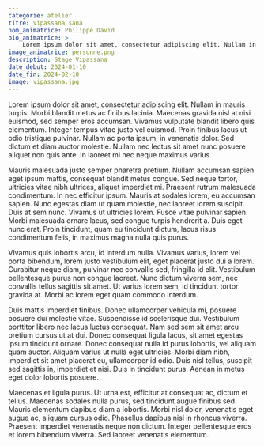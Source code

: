 ```yaml
---
categorie: atelier
titre: Vipassana sana
nom_animatrice: Philippe David
bio_animatrice: >
    Lorem ipsum dolor sit amet, consectetur adipiscing elit. Nullam in mauris turpis. Morbi blandit metus ac finibus lacinia. Maecenas gravida nisl at nisi euismod, sed semper eros accumsan. Vivamus vulputate blandit libero quis elementum.
image_animatrice: personne.png
description: Stage Vipassana
date_debut: 2024-01-10
date_fin: 2024-02-10
image: vipassana.jpg
---
```


Lorem ipsum dolor sit amet, consectetur adipiscing elit. Nullam in mauris turpis. Morbi blandit metus ac finibus lacinia. Maecenas gravida nisl at nisi euismod, sed semper eros accumsan. Vivamus vulputate blandit libero quis elementum. <!--more-->  Integer tempus vitae justo vel euismod. Proin finibus lacus ut odio tristique pulvinar. Nullam ac porta ipsum, in venenatis dolor. Sed dictum et diam auctor molestie. Nullam nec lectus sit amet nunc posuere aliquet non quis ante. In laoreet mi nec neque maximus varius.

Mauris malesuada justo semper pharetra pretium. Nullam accumsan sapien eget ipsum mattis, consequat blandit metus congue. Sed neque tortor, ultricies vitae nibh ultrices, aliquet imperdiet mi. Praesent rutrum malesuada condimentum. In nec efficitur ipsum. Mauris at sodales lorem, eu accumsan sapien. Nunc egestas diam ut quam molestie, nec laoreet lorem suscipit. Duis at sem nunc. Vivamus ut ultricies lorem. Fusce vitae pulvinar sapien. Morbi malesuada ornare lacus, sed congue turpis hendrerit a. Duis eget nunc erat. Proin tincidunt, quam eu tincidunt dictum, lacus risus condimentum felis, in maximus magna nulla quis purus.

Vivamus quis lobortis arcu, id interdum nulla. Vivamus varius, lorem vel porta bibendum, lorem justo vestibulum elit, eget placerat justo dui a lorem. Curabitur neque diam, pulvinar nec convallis sed, fringilla id elit. Vestibulum pellentesque purus non congue laoreet. Nunc dictum viverra sem, nec convallis tellus sagittis sit amet. Ut varius lorem sem, id tincidunt tortor gravida at. Morbi ac lorem eget quam commodo interdum.

Duis mattis imperdiet finibus. Donec ullamcorper vehicula mi, posuere posuere dui molestie vitae. Suspendisse id scelerisque dui. Vestibulum porttitor libero nec lacus luctus consequat. Nam sed sem sit amet arcu pretium cursus ut at dui. Donec consequat ligula lacus, sit amet egestas ipsum tincidunt ornare. Donec consequat nulla id purus lobortis, vel aliquam quam auctor. Aliquam varius ut nulla eget ultricies. Morbi diam nibh, imperdiet sit amet placerat eu, ullamcorper id odio. Duis nisl tellus, suscipit sed sagittis in, imperdiet et nisi. Duis in tincidunt purus. Aenean in metus eget dolor lobortis posuere.

Maecenas et ligula purus. Ut urna est, efficitur at consequat ac, dictum et tellus. Maecenas sodales nulla purus, sed tincidunt augue finibus sed. Mauris elementum dapibus diam a lobortis. Morbi nisl dolor, venenatis eget augue ac, aliquam cursus odio. Phasellus dapibus nisl in rhoncus viverra. Praesent imperdiet venenatis neque non dictum. Integer pellentesque eros et lorem bibendum viverra. Sed laoreet venenatis elementum. 

